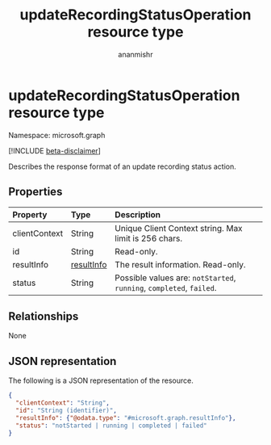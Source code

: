 ﻿---
title: "updateRecordingStatusOperation resource type"
description: "Describes the response format of an update recording status action."
author: "ananmishr"
localization_priority: Normal
ms.prod: "cloud-communications"
doc_type: resourcePageType
---

# updateRecordingStatusOperation resource type

Namespace: microsoft.graph

[!INCLUDE [beta-disclaimer](../../includes/beta-disclaimer.md)]

Describes the response format of an update recording status action.

## Properties

| Property      | Type                        | Description                                                          |
| :------------ | :-------------------------- | :------------------------------------------------------------------- |
| clientContext | String                      | Unique Client Context string. Max limit is 256 chars.                |
| id            | String                      | Read-only.                                                           |
| resultInfo    | [resultInfo](resultinfo.md) | The result information. Read-only.                                   |
| status        | String                      | Possible values are: `notStarted`, `running`, `completed`, `failed`. |

## Relationships

None

## JSON representation

The following is a JSON representation of the resource.

<!-- {
  "blockType": "resource",
  "optionalProperties": [

  ],
  "@odata.type": "microsoft.graph.updateRecordingStatusOperation"
}-->

```json
{
  "clientContext": "String",
  "id": "String (identifier)",
  "resultInfo": {"@odata.type": "#microsoft.graph.resultInfo"},
  "status": "notStarted | running | completed | failed"
}
```

<!-- uuid: 8fcb5dbc-d5aa-4681-8e31-b001d5168d79
2015-10-25 14:57:30 UTC -->

<!--
{
  "type": "#page.annotation",
  "description": "updateRecordingStatusOperation resource",
  "keywords": "",
  "section": "documentation",
  "tocPath": "",
  "suppressions": []
}
-->
